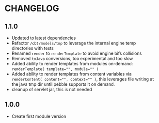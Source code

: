 # CHANGELOG

## 1.1.0

* Updated to latest dependencies
* Refactor `/cbt/models/tmp` to leverage the internal engine temp directories with tests
* Renamed `render` to `renderTemplate` to avoid engine bifs collisions
* Removed `toJava` conversions, too experimental and too slow
* Added ability to render templates from modules on-demand: `renderTemplate( template="", module="" )`
* Added ability to render templates from content variables via `renderContent( content="", context="" )`, this leverages file writing at the java tmp dir until pebble supports it on demand.
* cleanup of servlet jar, this is not needed

## 1.0.0

* Create first module version